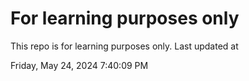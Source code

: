 # For learning purposes only
This repo is for learning purposes only.
Last updated at

Friday, May 24, 2024 7:40:09 PM

